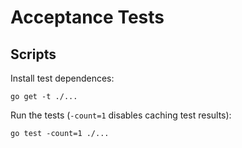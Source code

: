 # Acceptance Tests

## Scripts

Install test dependences:

```console
go get -t ./...
```

Run the tests (`-count=1` disables caching test results):

```console
go test -count=1 ./...
```
